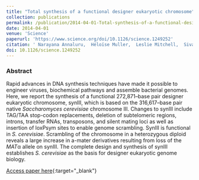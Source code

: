 ```yaml
---
title: "Total synthesis of a functional designer eukaryotic chromosome"
collection: publications
permalink: /publication/2014-04-01-Total-synthesis-of-a-functional-designer-eukaryotic-chromosome
date: 2014-04-01
venue: 'Science'
paperurl: 'https://www.science.org/doi/10.1126/science.1249252'
citation: ' Narayana Annaluru,  Héloïse Muller,  Leslie Mitchell,  Sivaprakash Ramalingam,  Giovanni Stracquadanio,  Sarah Richardson,  Jessica Dymond,  Zheng Kuang,  Lisa Scheifele,  Eric Cooper,  Yizhi Cai,  Karen Zeller,  Neta Agmon,  Jeffrey Han,  Michalis Hadjithomas,  Jennifer Tullman,  Katrina Caravelli,  Kimberly Cirelli,  Zheyuan Guo,  Viktoriya London,  Apurva Yeluru,  Sindurathy Murugan,  Karthikeyan Kandavelou,  Nicolas Agier,  Gilles Fischer,  Kun Yang,  J Martin,  Murat Bilgel,  Pavlo Bohutski,  Kristin Boulier,  Brian Capaldo,  Joy Chang,  Kristie Charoen,  Woo Choi,  Peter Deng,  James DiCarlo,  Judy Doong,  Jessilyn Dunn,  Jason Feinberg,  Christopher Fernandez,  Charlotte Floria,  David Gladowski,  Pasha Hadidi,  Isabel Ishizuka,  Javaneh Jabbari,  Calvin Lau,  Pablo Lee,  Sean Li,  Denise Lin,  Matthias Linder,  Jonathan Ling,  Jaime Liu,  Jonathan Liu,  Mariya London,  Henry Ma,  Jessica Mao,  Jessica McDade,  Alexandra McMillan,  Aaron Moore,  Won Oh,  Yu Ouyang,  Ruchi Patel,  Marina Paul,  Laura Paulsen,  Judy Qiu,  Alex Rhee,  Matthew Rubashkin,  Ina Soh,  Nathaniel Sotuyo,  Venkatesh Srinivas,  Allison Suarez,  Andy Wong,  Remus Wong,  Wei Xie,  Yijie Xu,  Allen Yu,  Romain Koszul,  Joel Bader,  Jef Boeke,  Srinivasan Chandrasegaran, &quot;Total synthesis of a functional designer eukaryotic chromosome.&quot; Science, 2014.'
doi: 10.1126/science.1249252
---
```


### Abstract

Rapid advances in DNA synthesis techniques have made it possible to engineer viruses, biochemical pathways and assemble bacterial genomes. Here, we report the synthesis of a functional 272,871–base pair designer eukaryotic chromosome, synIII, which is based on the 316,617–base pair native *Saccharomyces cerevisiae* chromosome III. Changes to synIII include TAG/TAA stop-codon replacements, deletion of subtelomeric regions, introns, transfer RNAs, transposons, and silent mating loci as well as insertion of loxPsym sites to enable genome scrambling. SynIII is functional in *S. cerevisiae*. Scrambling of the chromosome in a heterozygous diploid reveals a large increase in a-mater derivatives resulting from loss of the *MAT*α allele on synIII. The complete design and synthesis of synIII establishes *S. cerevisiae* as the basis for designer eukaryotic genome biology.

[Access paper here](https://www.science.org/doi/10.1126/science.1249252){:target="_blank"}
